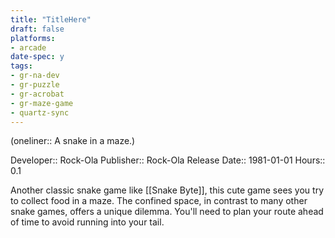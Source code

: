 ```yaml
---
title: "TitleHere"
draft: false
platforms:
- arcade
date-spec: y
tags:
- gr-na-dev
- gr-puzzle
- gr-acrobat
- gr-maze-game
- quartz-sync
---
```


(oneliner:: A snake in a maze.)

Developer:: Rock-Ola
Publisher:: Rock-Ola
Release Date:: 1981-01-01
Hours:: 0.1

Another classic snake game like [[Snake Byte]], this cute game sees you try to collect food in a maze. The confined space, in contrast to many other snake games, offers a unique dilemma. You'll need to plan your route ahead of time to avoid running into your tail.